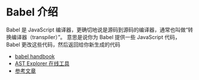 # Babel 介绍

Babel 是 JavaScript 编译器，更确切地说是源码到源码的编译器，通常也叫做“转换编译器（transpiler）”。 意思是说你为 Babel 提供一些 JavaScript 代码，Babel 更改这些代码，然后返回给你新生成的代码

* [babel handbook](https://github.com/jamiebuilds/babel-handbook/blob/master/translations/zh-Hans/plugin-handbook.md)
* [AST Explorer 在线工具](https://astexplorer.net/)
* [参考文章](https://juejin.cn/post/6905707252963868679)